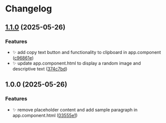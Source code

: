 # Changelog

## [1.1.0](https://github.com/nggabbo/ng-new-19/compare/v1.0.0...v1.1.0) (2025-05-26)


### Features

* :sparkles: add copy text button and functionality to clipboard in app.component ([c96861e](https://github.com/nggabbo/ng-new-19/commit/c96861e91d6bacc856917defcf7a6fe75ad04df7))
* :sparkles: update app.component.html to display a random image and descriptive text ([374c7bd](https://github.com/nggabbo/ng-new-19/commit/374c7bddf27fd91e568e188e124118aaa5ccd8bc))

## 1.0.0 (2025-05-26)


### Features

* :sparkles: remove placeholder content and add sample paragraph in app.component.html ([03555e1](https://github.com/nggabbo/ng-new-19/commit/03555e11a0216bc4dc12d767803c29e6a40fe758))
